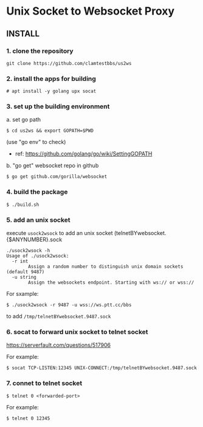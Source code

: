 # Unix Socket to Websocket Proxy

## INSTALL

### 1. clone the repository

```
git clone https://github.com/clamtestbbs/us2ws
```

### 2. install the apps for building

```
# apt install -y golang upx socat
```

### 3. set up the building environment

a. set go path

```
$ cd us2ws && export GOPATH=$PWD
```

(use "go env" to check)

* ref: https://github.com/golang/go/wiki/SettingGOPATH

b. "go get" websocket repo in github

```
$ go get github.com/gorilla/websocket
```

### 4. build the package

```
$ ./build.sh
```

### 5. add an unix socket

execute `usock2wsock` to add an unix socket (telnetBYwebsocket.{$ANYNUMBER}.sock

```
./usock2wsock -h
Usage of ./usock2wsock:
  -r int
        Assign a random number to distinguish unix domain sockets (default 9487)
  -u string
        Assign the websockets endpoint. Starting with ws:// or wss://
```

For sxample:

```
$ ./usock2wsock -r 9487 -u wss://ws.ptt.cc/bbs
```

to add `/tmp/telnetBYwebsocket.9487.sock`

### 6. socat to forward unix socket to telnet socket

https://serverfault.com/questions/517906

For example:

```
$ socat TCP-LISTEN:12345 UNIX-CONNECT:/tmp/telnetBYwebsocket.9487.sock
```

### 7. connet to telnet socket

```
$ telnet 0 <forwarded-port>
```

For example:

```
$ telnet 0 12345
```
